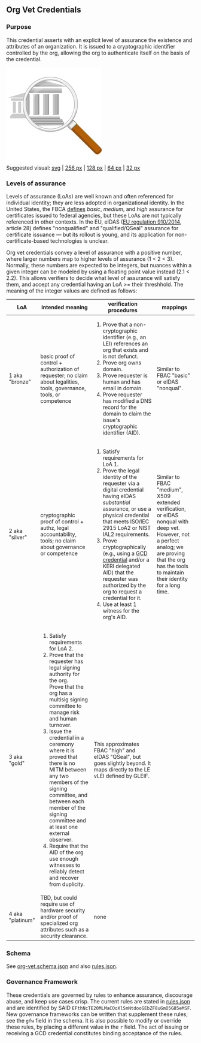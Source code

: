 ## Org Vet Credentials

### Purpose

This credential asserts with an explicit level of assurance the existence and attributes of an organization. It is issued to a cryptographic identifier controlled by the org, allowing the org to authenticate itself on the basis of the credential.

![suggested org vet visual](org-vet-256.png)<br>
Suggested visual: [svg](org-vet.svg) | [256 px](org-vet-256.png) | [128 px](org-vet-128.png) | [64 px](org-vet-64.png) | [32 px](org-vet-32.png)

### Levels of assurance

Levels of assurance (LoAs) are well known and often referenced for individual identity; they are less adopted in organizational identity. In the United States, the FBCA [defines](https://www.idmanagement.gov/docs/fbca-cp.pdf) *basic*, *medium*, and *high* assurance for certificates issued to federal agencies, but these LoAs are not typically referenced in other contexts. In the EU, eIDAS ([EU regulation 910/2014](https://eur-lex.europa.eu/legal-content/EN/TXT/?uri=CELEX%3A32014R0910), article 28) defines "nonqualified" and "qualified/QSeal" assurance for certificate issuance &mdash; but its rollout is young, and its application for non-certificate-based technologies is unclear.

Org vet credentials convey a level of assurance with a positive number, where larger numbers map to higher levels of assurance (1 &lt; 2 &lt; 3). Normally, these numbers are expected to be integers, but nuances within a given integer can be modeled by using a floating point value instead (2.1 &lt; 2.2). This allows verifiers to decide what level of assurance will satisfy them, and accept any credential having an LoA >= their threshhold. The meaning of the integer values are defined as follows:

LoA | intended meaning | verification procedures | mappings
--- | --- | --- | ---
1 aka "bronze"| basic proof of control + authorization of requester; no claim about legalities, tools, governance, tools, or competence | <ol><li>Prove that a non-cryptographic identifier (e.g., an LEI) references an org that exists and is not defunct.</li><li>Prove org owns domain.</li><li>Prove requester is human and has email in domain.</li><li>Prove requester has modified a DNS record for the domain to claim the issue's cryptographic identifier (AID).</li></ol> | Similar to FBAC "basic" or eIDAS "nonqual".
2 aka "silver"| cryptographic proof of control + authz, legal accountability, tools; no claim about governance or competence | <ol><li>Satisfy requirements for LoA 1.</li><li>Prove the legal identity of the requester via a digital credential having eIDAS *substantial* assurance, or use a physical credential that meets ISO/IEC 2915 LoA2 or NIST IAL2 requirements.</li><li>Prove cryptographically (e.g., using a [GCD credential](../gcd/index.md) and/or a KERI delegated AID) that the requester was authorized by the org to request a credential for it.</li><li>Use at least 1 witness for the org's AID.</li></ol> | Similar to FBAC "medium", X509 extended verification, or eIDAS nonqual with deep vet. However, not a perfect analog; we are proving that the org has the tools to maintain their identity for a long time.
3 aka "gold" | <ol><li>Satisfy requirements for LoA 2.</li><li>Prove that the requester has legal signing authority for the org.</li></li>Prove that the org has a multisig signing committee to manage risk and human turnover.</li><li>Issue the credential in a ceremony where it is proved that there is no MITM between any two members of the signing committee, and between each member of the signing committee and at least one external observer.</li><li>Require that the AID of the org use enough witnesses to reliably detect and recover from duplicity.</li></ol> | This approximates FBAC "high" and eIDAS "QSeal", but goes slightly beyond. It maps directly to the LE vLEI defined by GLEIF.
4 aka "platinum" | TBD, but could require use of hardware security and/or proof of specialized org attributes such as a security clearance. | none




### Schema

See [org-vet.schema.json](org-vet.schema.json) and also [rules.json](rules.json).

### Governance Framework

These credentials are governed by rules to enhance assurance, discourage abuse, and keep use cases crisp. The current rules are stated in [rules.json](rules.json) and are identified by SAID `EFthNcTE20MLMaCOoXlSmNtdooGEbZF8uGmO5G85eMSF`. New governance frameworks can be written that supplement these rules; see the `gfw` field in the schema. It is also possible to modify or override these rules, by placing a different value in the `r` field. The act of issuing or receiving a GCD credential constitutes binding acceptance of the rules.

